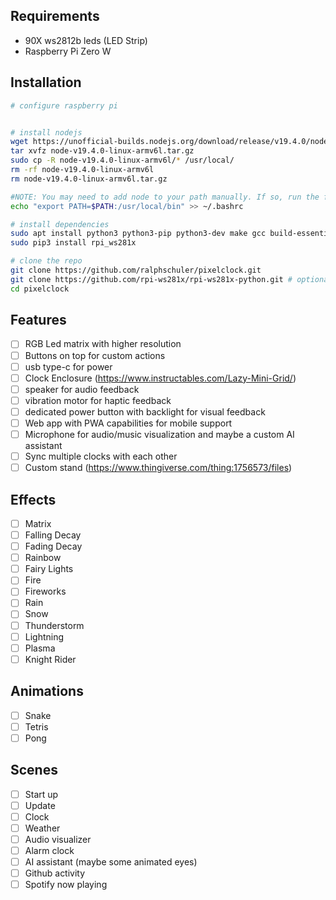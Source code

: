 
## Requirements
- 90X ws2812b leds (LED Strip)
- Raspberry Pi Zero W


## Installation
```bash
# configure raspberry pi


# install nodejs
wget https://unofficial-builds.nodejs.org/download/release/v19.4.0/node-v19.4.0-linux-armv6l.tar.gz
tar xvfz node-v19.4.0-linux-armv6l.tar.gz
sudo cp -R node-v19.4.0-linux-armv6l/* /usr/local/
rm -rf node-v19.4.0-linux-armv6l
rm node-v19.4.0-linux-armv6l.tar.gz

#NOTE: You may need to add node to your path manually. If so, run the following command:
echo "export PATH=$PATH:/usr/local/bin" >> ~/.bashrc

# install dependencies
sudo apt install python3 python3-pip python3-dev make gcc build-essential
sudo pip3 install rpi_ws281x

# clone the repo
git clone https://github.com/ralphschuler/pixelclock.git
git clone https://github.com/rpi-ws281x/rpi-ws281x-python.git # optional (example code in python)
cd pixelclock

```
## Features
- [ ] RGB Led matrix with higher resolution
- [ ] Buttons on top for custom actions
- [ ] usb type-c for power
- [ ] Clock Enclosure (https://www.instructables.com/Lazy-Mini-Grid/)
- [ ] speaker for audio feedback
- [ ] vibration motor for haptic feedback
- [ ] dedicated power button with backlight for visual feedback
- [ ] Web app with PWA capabilities for mobile support
- [ ] Microphone for audio/music visualization and maybe a custom AI assistant
- [ ] Sync multiple clocks with each other
- [ ] Custom stand (https://www.thingiverse.com/thing:1756573/files)

## Effects
- [ ] Matrix
- [ ] Falling Decay
- [ ] Fading Decay
- [ ] Rainbow
- [ ] Fairy Lights
- [ ] Fire
- [ ] Fireworks
- [ ] Rain
- [ ] Snow
- [ ] Thunderstorm
- [ ] Lightning
- [ ] Plasma
- [ ] Knight Rider

## Animations
- [ ] Snake
- [ ] Tetris
- [ ] Pong

## Scenes
- [ ] Start up
- [ ] Update
- [ ] Clock
- [ ] Weather
- [ ] Audio visualizer
- [ ] Alarm clock
- [ ] AI assistant (maybe some animated eyes)
- [ ] Github activity
- [ ] Spotify now playing

